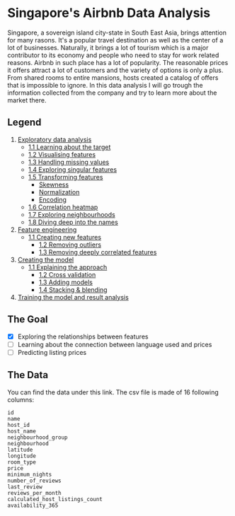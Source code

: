 # Singapore's Airbnb Data Analysis
Singapore, a sovereign island city-state in South East Asia, brings attention for many rasons. It's a popular travel destination as well as the center of a lot of businesses. Naturally, it brings a lot of tourism which is a major contributor to its economy and people who need to stay for work related reasons. Airbnb in such place has a lot of popularity. The reasonable prices it offers attract a lot of customers and the variety of options is only a plus. From shared rooms to entire mansions, hosts created a catalog of offers that is impossible to ignore. In this data analysis I will go trough the information collected from the company and try to learn more about the market there.

## Legend
1. [Exploratory data analysis](docs/EDA.md)
	 - [1.1 Learning about the target](docs/EDA.md#section)
	 - [1.2 Visualising features](docs/EDA.md#section)
	 - [1.3 Handling missing values](docs/EDA.md#section)
	 - [1.4 Exploring singular features](docs/EDA.md#section)
	 - [1.5 Transforming features](docs/EDA.md#section)
	 	 - [Skewness](docs/EDA.md##section)
		 - [Normalization](docs/EDA.md##section)
		 - [Encoding](docs/EDA.md##section)
	 - [1.6 Correlation heatmap](docs/EDA.md#section)
	 - [1.7 Exploring neighbourhoods](docs/EDA.md#section)
	 - [1.8 Diving deep into the names](docs/EDA.md#section)
2. [Feature engineering](docs/feat_eng.md)
   - [1.1 Creating new features](docs/feat_eng.md#section)
	 - [1.2 Removing outliers](docs/feat_eng.md#section)
	 - [1.3 Removing deeply correlated features](docs/feat_eng.md#section)
3. [Creating the model](docs/about_model.md)
   - [1.1 Explaining the approach](docs/about_model.md#section)
	 - [1.2 Cross validation](docs/about_model.md#section)
	 - [1.3 Adding models](docs/about_model.md#section)
	 - [1.4 Stacking & blending](docs/about_model.md#section)
4. [Training the model and result analysis](docs/result_analysis.md)

## The Goal
- [x] Exploring the relationships between features
- [ ] Learning about the connection between language used and prices
- [ ] Predicting listing prices

## The Data
You can find the data under this link. The csv file is made of 16 following columns:
```
id
name
host_id
host_name
neighbourhood_group
neighbourhood
latitude
longitude
room_type
price
minimum_nights
number_of_reviews
last_review
reviews_per_month
calculated_host_listings_count
availability_365
```
